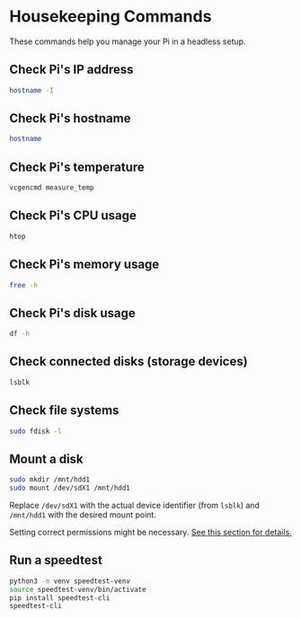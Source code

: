 # Housekeeping Commands
These commands help you manage your Pi in a headless setup.

## Check Pi's IP address
```bash
hostname -I
```

## Check Pi's hostname
```bash
hostname
```

## Check Pi's temperature
```bash
vcgencmd measure_temp
```

## Check Pi's CPU usage
```bash
htop
```

## Check Pi's memory usage
```bash
free -h
```

## Check Pi's disk usage
```bash
df -h
```

## Check connected disks (storage devices)
```bash
lsblk
```

## Check file systems
```bash
sudo fdisk -l
```

## Mount a disk
```bash
sudo mkdir /mnt/hdd1
sudo mount /dev/sdX1 /mnt/hdd1
```
Replace `/dev/sdX1` with the actual device identifier (from `lsblk`) and `/mnt/hdd1` with the desired mount point.

Setting correct permissions might be necessary. [See this section for details.](./setup_samba_filesharing#4-ensure-you-have-the-correct-permissions)

## Run a speedtest
```bash
python3 -m venv speedtest-venv
source speedtest-venv/bin/activate
pip install speedtest-cli
speedtest-cli
```

